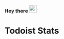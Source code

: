 ### Hey there <img src="https://media.giphy.com/media/hvRJCLFzcasrR4ia7z/giphy.gif" width="25px">

# Todoist Stats

<!-- TODO-IST:START -->
<!-- TODO-IST:END -->
